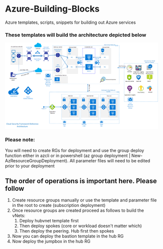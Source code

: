 # Azure-Building-Blocks
Azure templates, scripts, snippets for building out Azure services
### These templates will build the architecture depicted below
![](/images/CSF%20Azure%20Reference%20Architecture%202.png)
### Please note:
You will need to create RGs for deployment and use the group deploy function either in azcli or in powershell
(az group deployment | New-AzResourceGroupDeployment).  All parameter files will need to be edited prior to your deployment

## The order of operations is important here. Please follow
1. Create resource groups manually or use the template and parameter file in the root to create (subscription deployment)
1. Once resource groups are created proceed as follows to build the vNets:
    1.   Deploy hubvnet template first
    1.   Then deploy spokes (core or workload doesn't matter which)
    1.   Then deploy the peering. Hub first then spokes
1. Now you can deploy the bastion template in the hub RG
1. Now deploy the jumpbox in the hub RG
   
